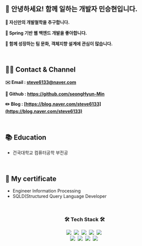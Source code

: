 ## 👋 안녕하세요! 함께 일하는 개발자 민승현입니다.

**🧠 자신만의 개발철학을 추구합니다.**

**🌱 Spring 기반 웹 백엔드 개발을 좋아합니다.**

**🚀 함께 성장하는 팀 문화, 객체지향 설계에 관심이 많습니다.**

<br>

## **🙋🏻 Contact & Channel**

**✉️ Email : steve6133@naver.com**

**🚀 Github : https://github.com/seongHyun-Min**

**✏️ Blog : [https://blog.naver.com/steve6133](https://blog.naver.com/steve6133)**

<br>

## 📚 Education
- 건국대학교 컴퓨터공학 부전공

<br>

## 📜 My certificate
- Engineer Information Processing
- SQLD(Structured Query Language Developer

<br>

<h3 align="center">🛠 Tech Stack 🛠</h3>

<p align="center">
  <img src="https://img.shields.io/badge/Python-3766AB?style=flat-square&logo=Python&logoColor=white"/></a>&nbsp 
  <img src="https://img.shields.io/badge/Java-007396?style=flat-square&logo=Java&logoColor=white"/></a>&nbsp 
  <img src="https://img.shields.io/badge/Spring-6DB33F?style=flat-square&logo=Spring&logoColor=white"/></a>&nbsp
  <img src="https://img.shields.io/badge/Spring Boot-6DB33F?style=flat-square&logo=Spring-Boot&logoColor=white"/></a>&nbsp
  <img src="https://img.shields.io/badge/Mysql-E6B91E?style=flat-square&logo=MySql&logoColor=white"/></a>&nbsp 
  <br> 
  <img src="https://img.shields.io/badge/IntelliJ IDEA-000000?style=flat-square&logo=IntelliJ-IDEA&logoColor=white"/></a>&nbsp
  <img src="https://img.shields.io/badge/Eclipse IDE-2C2255?style=flat-square&logo=Eclipse-IDE&logoColor=white"/></a>&nbsp
  <img src="https://img.shields.io/badge/Visual Studio Code-007ACC?style=flat-square&logo=Visual-Studio-Code&logoColor=white"/></a>&nbsp
  <img src="https://img.shields.io/badge/JUnit5-25A162?style=flat-square&logo=JUnit5&logoColor=white"/></a>&nbsp
  <br> 
</p>

<br></br>


  

